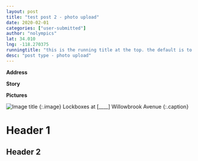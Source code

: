 ```yaml
---
layout: post
title: "test post 2 - photo upload"
date: 2020-02-01
categories: ["user-submitted"]
author: "nolympics"
lat: 34.010
lng: -118.270375
runningtitle: "this is the running title at the top. the default is to display the site title, so to activate the running title you will need to uncomment in the post.html layout"
desc: "post type - photo upload"
---
```

**Address**

**Story**

**Pictures**

![Image title](images/lock.png)
   {:.image}
Lockboxes at [____] Willowbrook Avenue
   {:.caption}

# Header 1
## Header 2